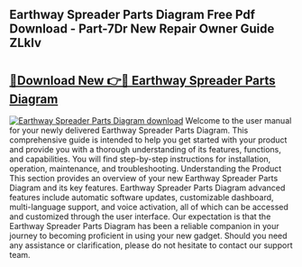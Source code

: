 ## Earthway Spreader Parts Diagram Free Pdf Download - Part-7Dr New Repair Owner Guide ZLklv

# <h2><a href="http://dfizucb.blite.top/?on=Earthway+Spreader+Parts+Diagram">🔗Download New 👉🔴 Earthway Spreader Parts Diagram</a></h2>

[![Earthway Spreader Parts Diagram download](https://i.imgur.com/lujVjoI.png)](http://dfizucb.blite.top/?on=Earthway+Spreader+Parts+Diagram)
Welcome to the user manual for your newly delivered Earthway Spreader Parts Diagram. This comprehensive guide is intended to help you get started with your product and provide you with a thorough understanding of its features, functions, and capabilities. You will find step-by-step instructions for installation, operation, maintenance, and troubleshooting. Understanding the Product This section provides an overview of your new Earthway Spreader Parts Diagram and its key features. Earthway Spreader Parts Diagram advanced features include automatic software updates, customizable dashboard, multi-language support, and voice activation, all of which can be accessed and customized through the user interface. Our expectation is that the Earthway Spreader Parts Diagram has been a reliable companion in your journey to becoming proficient in using your new gadget. Should you need any assistance or clarification, please do not hesitate to contact our support team.

